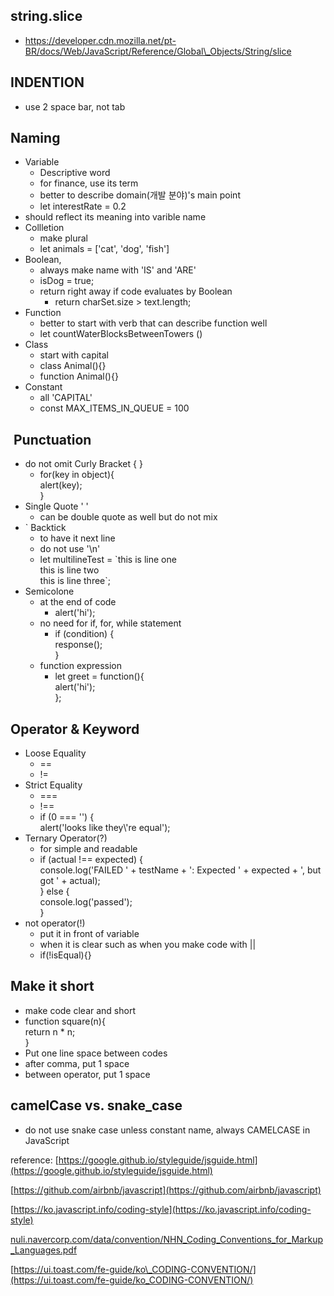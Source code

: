 ## string.slice

-   https://developer.cdn.mozilla.net/pt-BR/docs/Web/JavaScript/Reference/Global\_Objects/String/slice

## INDENTION

-   use 2 space bar, not tab

## Naming

-   Variable
    -   Descriptive word
    -   for finance, use its term
    -   better to describe domain(개발 분야)'s main point
    -   let interestRate = 0.2
-   should reflect its meaning into varible name
-   Collletion
    -   make plural
    -   let animals = \['cat', 'dog', 'fish'\]
-   Boolean,
    -   always make name with 'IS' and 'ARE'
    -   isDog = true;
    -   return right away if code evaluates by Boolean
        -   return charSet.size > text.length;
-   Function
    -   better to start with verb that can describe function well
    -   let countWaterBlocksBetweenTowers ()
-   Class
    -   start with capital
    -   class Animal(){}
    -   function Animal(){}
-   Constant
    -   all 'CAPITAL'
    -   const MAX\_ITEMS\_IN\_QUEUE = 100

##  Punctuation

-   do not omit Curly Bracket { }
    -   for(key in object){  
        alert(key);  
        }
-   Single Quote ' '
    -   can be double quote as well but do not mix
-   \` Backtick
    -   to have it next line
    -   do not use '\\n'
    -   let multilineTest = \`this is line one  
        this is line two  
        this is line three\`;
-   Semicolone
    -   at the end of code
        -   alert('hi');
    -   no need for if, for, while statement
        -   if (condition) {  
            response();  
            }
    -   function expression
        -   let greet = function(){  
            alert('hi');  
            };

## Operator & Keyword

-   Loose Equality
    -   \==
    -   !=
-   Strict Equality
    -   \===
    -   !==
    -   if (0 === '') {  
        alert('looks like they\\'re equal');
-   Ternary Operator(?)
    -   for simple and readable
    -   if  (actual !== expected)  {  
        console.log('FAILED '  + testName +  ': Expected '  + expected +  ', but got '  + actual);  
        }  else  {  
        console.log('passed');  
        }
-   not operator(!)
    -   put it in front of variable
    -   when it is clear such as when you make code with ||
    -   if(!isEqual){}

## Make it short

-   make code clear and short
-   function square(n){  
    return n \* n;  
    }
-   Put one line space between codes
-   after comma, put 1 space
-   between operator, put 1 space

## camelCase vs. snake\_case

-   do not use snake case unless constant name, always CAMELCASE in JavaScript

reference: [https://google.github.io/styleguide/jsguide.html](https://google.github.io/styleguide/jsguide.html)

[https://github.com/airbnb/javascript](https://github.com/airbnb/javascript)

[https://ko.javascript.info/coding-style](https://ko.javascript.info/coding-style)

[nuli.navercorp.com/data/convention/NHN\_Coding\_Conventions\_for\_Markup\_Languages.pdf](https://nuli.navercorp.com/data/convention/NHN_Coding_Conventions_for_Markup_Languages.pdf)

[https://ui.toast.com/fe-guide/ko\_CODING-CONVENTION/](https://ui.toast.com/fe-guide/ko_CODING-CONVENTION/)